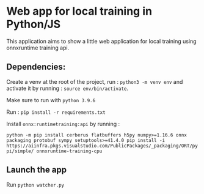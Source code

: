 # Web app for local training in Python/JS

This application aims to show a little web application for local training using onnxruntime training api.

## Dependencies: 

Create a venv at the root of the project, run : `python3 -m venv env` and activate it by running : `source env/bin/activate`.

Make sure to run with `python 3.9.6`

Run : `pip install -r requirements.txt`

Install `onnx:runtimetraining:api` by running :

`python -m pip install cerberus flatbuffers h5py numpy>=1.16.6 onnx packaging protobuf sympy setuptools>=41.4.0
pip install -i https://aiinfra.pkgs.visualstudio.com/PublicPackages/_packaging/ORT/pypi/simple/ onnxruntime-training-cpu`


## Launch the app 

Run `python watcher.py`

